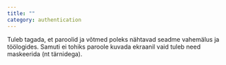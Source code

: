 ```yaml
---
title: ""
category: authentication
---
```

Tuleb tagada, et paroolid ja võtmed poleks nähtavad seadme vahemälus ja
töölogides. Samuti ei tohiks paroole kuvada ekraanil vaid tuleb need maskeerida
(nt tärnidega).
